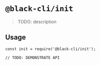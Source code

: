 # `@black-cli/init`

> TODO: description

## Usage

```
const init = require('@black-cli/init');

// TODO: DEMONSTRATE API
```
